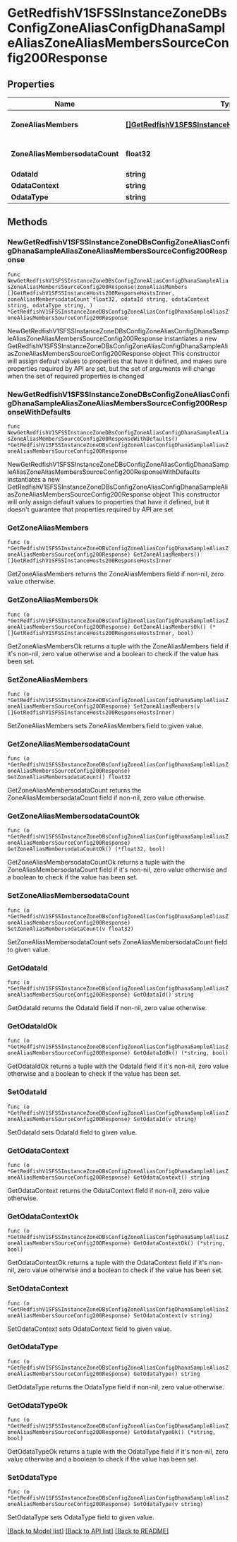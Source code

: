# GetRedfishV1SFSSInstanceZoneDBsConfigZoneAliasConfigDhanaSampleAliasZoneAliasMembersSourceConfig200Response

## Properties

Name | Type | Description | Notes
------------ | ------------- | ------------- | -------------
**ZoneAliasMembers** | [**[]GetRedfishV1SFSSInstanceHosts200ResponseHostsInner**](GetRedfishV1SFSSInstanceHosts200ResponseHostsInner.md) | A set of zone alias members | 
**ZoneAliasMembersodataCount** | **float32** | Number of zone alias members | 
**OdataId** | **string** |  | 
**OdataContext** | **string** |  | 
**OdataType** | **string** |  | 

## Methods

### NewGetRedfishV1SFSSInstanceZoneDBsConfigZoneAliasConfigDhanaSampleAliasZoneAliasMembersSourceConfig200Response

`func NewGetRedfishV1SFSSInstanceZoneDBsConfigZoneAliasConfigDhanaSampleAliasZoneAliasMembersSourceConfig200Response(zoneAliasMembers []GetRedfishV1SFSSInstanceHosts200ResponseHostsInner, zoneAliasMembersodataCount float32, odataId string, odataContext string, odataType string, ) *GetRedfishV1SFSSInstanceZoneDBsConfigZoneAliasConfigDhanaSampleAliasZoneAliasMembersSourceConfig200Response`

NewGetRedfishV1SFSSInstanceZoneDBsConfigZoneAliasConfigDhanaSampleAliasZoneAliasMembersSourceConfig200Response instantiates a new GetRedfishV1SFSSInstanceZoneDBsConfigZoneAliasConfigDhanaSampleAliasZoneAliasMembersSourceConfig200Response object
This constructor will assign default values to properties that have it defined,
and makes sure properties required by API are set, but the set of arguments
will change when the set of required properties is changed

### NewGetRedfishV1SFSSInstanceZoneDBsConfigZoneAliasConfigDhanaSampleAliasZoneAliasMembersSourceConfig200ResponseWithDefaults

`func NewGetRedfishV1SFSSInstanceZoneDBsConfigZoneAliasConfigDhanaSampleAliasZoneAliasMembersSourceConfig200ResponseWithDefaults() *GetRedfishV1SFSSInstanceZoneDBsConfigZoneAliasConfigDhanaSampleAliasZoneAliasMembersSourceConfig200Response`

NewGetRedfishV1SFSSInstanceZoneDBsConfigZoneAliasConfigDhanaSampleAliasZoneAliasMembersSourceConfig200ResponseWithDefaults instantiates a new GetRedfishV1SFSSInstanceZoneDBsConfigZoneAliasConfigDhanaSampleAliasZoneAliasMembersSourceConfig200Response object
This constructor will only assign default values to properties that have it defined,
but it doesn't guarantee that properties required by API are set

### GetZoneAliasMembers

`func (o *GetRedfishV1SFSSInstanceZoneDBsConfigZoneAliasConfigDhanaSampleAliasZoneAliasMembersSourceConfig200Response) GetZoneAliasMembers() []GetRedfishV1SFSSInstanceHosts200ResponseHostsInner`

GetZoneAliasMembers returns the ZoneAliasMembers field if non-nil, zero value otherwise.

### GetZoneAliasMembersOk

`func (o *GetRedfishV1SFSSInstanceZoneDBsConfigZoneAliasConfigDhanaSampleAliasZoneAliasMembersSourceConfig200Response) GetZoneAliasMembersOk() (*[]GetRedfishV1SFSSInstanceHosts200ResponseHostsInner, bool)`

GetZoneAliasMembersOk returns a tuple with the ZoneAliasMembers field if it's non-nil, zero value otherwise
and a boolean to check if the value has been set.

### SetZoneAliasMembers

`func (o *GetRedfishV1SFSSInstanceZoneDBsConfigZoneAliasConfigDhanaSampleAliasZoneAliasMembersSourceConfig200Response) SetZoneAliasMembers(v []GetRedfishV1SFSSInstanceHosts200ResponseHostsInner)`

SetZoneAliasMembers sets ZoneAliasMembers field to given value.


### GetZoneAliasMembersodataCount

`func (o *GetRedfishV1SFSSInstanceZoneDBsConfigZoneAliasConfigDhanaSampleAliasZoneAliasMembersSourceConfig200Response) GetZoneAliasMembersodataCount() float32`

GetZoneAliasMembersodataCount returns the ZoneAliasMembersodataCount field if non-nil, zero value otherwise.

### GetZoneAliasMembersodataCountOk

`func (o *GetRedfishV1SFSSInstanceZoneDBsConfigZoneAliasConfigDhanaSampleAliasZoneAliasMembersSourceConfig200Response) GetZoneAliasMembersodataCountOk() (*float32, bool)`

GetZoneAliasMembersodataCountOk returns a tuple with the ZoneAliasMembersodataCount field if it's non-nil, zero value otherwise
and a boolean to check if the value has been set.

### SetZoneAliasMembersodataCount

`func (o *GetRedfishV1SFSSInstanceZoneDBsConfigZoneAliasConfigDhanaSampleAliasZoneAliasMembersSourceConfig200Response) SetZoneAliasMembersodataCount(v float32)`

SetZoneAliasMembersodataCount sets ZoneAliasMembersodataCount field to given value.


### GetOdataId

`func (o *GetRedfishV1SFSSInstanceZoneDBsConfigZoneAliasConfigDhanaSampleAliasZoneAliasMembersSourceConfig200Response) GetOdataId() string`

GetOdataId returns the OdataId field if non-nil, zero value otherwise.

### GetOdataIdOk

`func (o *GetRedfishV1SFSSInstanceZoneDBsConfigZoneAliasConfigDhanaSampleAliasZoneAliasMembersSourceConfig200Response) GetOdataIdOk() (*string, bool)`

GetOdataIdOk returns a tuple with the OdataId field if it's non-nil, zero value otherwise
and a boolean to check if the value has been set.

### SetOdataId

`func (o *GetRedfishV1SFSSInstanceZoneDBsConfigZoneAliasConfigDhanaSampleAliasZoneAliasMembersSourceConfig200Response) SetOdataId(v string)`

SetOdataId sets OdataId field to given value.


### GetOdataContext

`func (o *GetRedfishV1SFSSInstanceZoneDBsConfigZoneAliasConfigDhanaSampleAliasZoneAliasMembersSourceConfig200Response) GetOdataContext() string`

GetOdataContext returns the OdataContext field if non-nil, zero value otherwise.

### GetOdataContextOk

`func (o *GetRedfishV1SFSSInstanceZoneDBsConfigZoneAliasConfigDhanaSampleAliasZoneAliasMembersSourceConfig200Response) GetOdataContextOk() (*string, bool)`

GetOdataContextOk returns a tuple with the OdataContext field if it's non-nil, zero value otherwise
and a boolean to check if the value has been set.

### SetOdataContext

`func (o *GetRedfishV1SFSSInstanceZoneDBsConfigZoneAliasConfigDhanaSampleAliasZoneAliasMembersSourceConfig200Response) SetOdataContext(v string)`

SetOdataContext sets OdataContext field to given value.


### GetOdataType

`func (o *GetRedfishV1SFSSInstanceZoneDBsConfigZoneAliasConfigDhanaSampleAliasZoneAliasMembersSourceConfig200Response) GetOdataType() string`

GetOdataType returns the OdataType field if non-nil, zero value otherwise.

### GetOdataTypeOk

`func (o *GetRedfishV1SFSSInstanceZoneDBsConfigZoneAliasConfigDhanaSampleAliasZoneAliasMembersSourceConfig200Response) GetOdataTypeOk() (*string, bool)`

GetOdataTypeOk returns a tuple with the OdataType field if it's non-nil, zero value otherwise
and a boolean to check if the value has been set.

### SetOdataType

`func (o *GetRedfishV1SFSSInstanceZoneDBsConfigZoneAliasConfigDhanaSampleAliasZoneAliasMembersSourceConfig200Response) SetOdataType(v string)`

SetOdataType sets OdataType field to given value.



[[Back to Model list]](../README.md#documentation-for-models) [[Back to API list]](../README.md#documentation-for-api-endpoints) [[Back to README]](../README.md)


